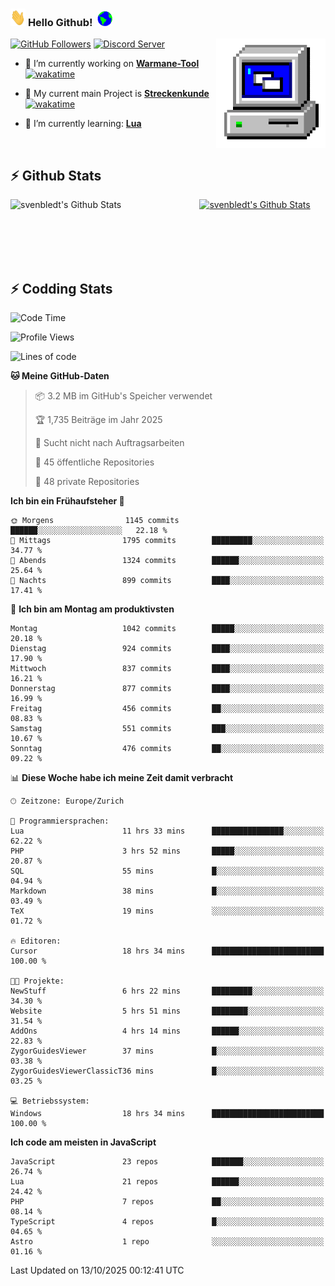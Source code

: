 ### <img src="https://github.com/svenbledt/svenbledt/blob/main/Assets/Hi.gif" height="28" width="24"> **Hello Github!** &nbsp;<img src="https://github.com/svenbledt/svenbledt/blob/main/Assets/Earth.gif" height="24" width="24">
[![GitHub Followers](https://img.shields.io/github/followers/svenbledt?label=Follow&style=flat-squaree&logo=github&labelColor=black&color=black&cacheSeconds=5)](https://github.com/svenbledt)
[![Discord Server](https://img.shields.io/discord/443405445831327754?style=flat-squeree&logo=discord&logoColor=white&label=Trojan%20Chillecke%20Server&labelColor=black&color=gray&cacheSeconds=3650)](https://discord.gg/c6GZKjVhxw)
<img align="right" alt="PC GIF" src="https://github.com/svenbledt/svenbledt/blob/main/Assets/PC.gif" width="175" />

<p>

 - 🔭 I’m currently working on **[Warmane-Tool](https://github.com/svenbledt/Warmane-Bot)** [![wakatime](https://wakatime.com/badge/user/eb1cebc0-6a00-4f39-ab37-6770a4331515/project/b1c02622-6489-4920-898c-6e91c5bba727.svg)](https://wakatime.com/badge/user/eb1cebc0-6a00-4f39-ab37-6770a4331515/project/b1c02622-6489-4920-898c-6e91c5bba727)
 - 🔭 My current main Project is **[Streckenkunde](https://github.com/Streckenkunde)** [![wakatime](https://wakatime.com/badge/user/eb1cebc0-6a00-4f39-ab37-6770a4331515/project/8c10f4f0-0d09-4e0e-b526-eec4de9936b6.svg)](https://wakatime.com/badge/user/eb1cebc0-6a00-4f39-ab37-6770a4331515/project/8c10f4f0-0d09-4e0e-b526-eec4de9936b6)

 - 🌱 I’m currently learning: **[Lua](https://www.lua.org/)**
 
</p>

<br>

## :zap: Github Stats

<a href="https://github.com/svenbledt">
  <img align="left" src="https://github-readme-stats.vercel.app/api?username=svenbledt&show_icons=true&title_color=c9d1d9&icon_color=58a6da&text_color=c9d1d9&bg_color=0d1117&hide=issues" alt="svenbledt's Github Stats" width="60%">
 </a>
 <a href="https://github.com/svenbledt">
 <img src="https://github-readme-stats.vercel.app/api/top-langs/?username=svenbledt&show_icons=true&title_color=c9d1d9&icon_color=58a6da&text_color=c9d1d9&bg_color=0d1117" alt="svenbledt's Github Stats" width="35%">
 </a>

<br> <br> <br> <br> 
## :zap: Codding Stats

<!--START_SECTION:waka-->
![Code Time](http://img.shields.io/badge/Code%20Time-1%2C053%20hrs%2010%20mins-blue)

![Profile Views](http://img.shields.io/badge/Profilansichten-0-blue)

![Lines of code](https://img.shields.io/badge/Seit%20Hallo%20Welt%20habe%20ich%20geschrieben-39.6%20million%20Codezeilen-blue)

**🐱 Meine GitHub-Daten** 

> 📦 3.2 MB im GitHub's Speicher verwendet 
 > 
> 🏆 1,735 Beiträge im Jahr 2025
 > 
> 🚫 Sucht nicht nach Auftragsarbeiten
 > 
> 📜 45 öffentliche Repositories 
 > 
> 🔑 48 private Repositories 
 > 
**Ich bin ein Frühaufsteher 🐤** 

```text
🌞 Morgens                1145 commits        ██████░░░░░░░░░░░░░░░░░░░   22.18 % 
🌆 Mittags                1795 commits        █████████░░░░░░░░░░░░░░░░   34.77 % 
🌃 Abends                 1324 commits        ██████░░░░░░░░░░░░░░░░░░░   25.64 % 
🌙 Nachts                 899 commits         ████░░░░░░░░░░░░░░░░░░░░░   17.41 % 
```
📅 **Ich bin am Montag am produktivsten** 

```text
Montag                   1042 commits        █████░░░░░░░░░░░░░░░░░░░░   20.18 % 
Dienstag                 924 commits         ████░░░░░░░░░░░░░░░░░░░░░   17.90 % 
Mittwoch                 837 commits         ████░░░░░░░░░░░░░░░░░░░░░   16.21 % 
Donnerstag               877 commits         ████░░░░░░░░░░░░░░░░░░░░░   16.99 % 
Freitag                  456 commits         ██░░░░░░░░░░░░░░░░░░░░░░░   08.83 % 
Samstag                  551 commits         ███░░░░░░░░░░░░░░░░░░░░░░   10.67 % 
Sonntag                  476 commits         ██░░░░░░░░░░░░░░░░░░░░░░░   09.22 % 
```


📊 **Diese Woche habe ich meine Zeit damit verbracht** 

```text
🕑︎ Zeitzone: Europe/Zurich

💬 Programmiersprachen: 
Lua                      11 hrs 33 mins      ████████████████░░░░░░░░░   62.22 % 
PHP                      3 hrs 52 mins       █████░░░░░░░░░░░░░░░░░░░░   20.87 % 
SQL                      55 mins             █░░░░░░░░░░░░░░░░░░░░░░░░   04.94 % 
Markdown                 38 mins             █░░░░░░░░░░░░░░░░░░░░░░░░   03.49 % 
TeX                      19 mins             ░░░░░░░░░░░░░░░░░░░░░░░░░   01.72 % 

🔥 Editoren: 
Cursor                   18 hrs 34 mins      █████████████████████████   100.00 % 

🐱‍💻 Projekte: 
NewStuff                 6 hrs 22 mins       █████████░░░░░░░░░░░░░░░░   34.30 % 
Website                  5 hrs 51 mins       ████████░░░░░░░░░░░░░░░░░   31.54 % 
AddOns                   4 hrs 14 mins       ██████░░░░░░░░░░░░░░░░░░░   22.83 % 
ZygorGuidesViewer        37 mins             █░░░░░░░░░░░░░░░░░░░░░░░░   03.38 % 
ZygorGuidesViewerClassicT36 mins             █░░░░░░░░░░░░░░░░░░░░░░░░   03.25 % 

💻 Betriebssystem: 
Windows                  18 hrs 34 mins      █████████████████████████   100.00 % 
```

**Ich code am meisten in JavaScript** 

```text
JavaScript               23 repos            ███████░░░░░░░░░░░░░░░░░░   26.74 % 
Lua                      21 repos            ██████░░░░░░░░░░░░░░░░░░░   24.42 % 
PHP                      7 repos             ██░░░░░░░░░░░░░░░░░░░░░░░   08.14 % 
TypeScript               4 repos             █░░░░░░░░░░░░░░░░░░░░░░░░   04.65 % 
Astro                    1 repo              ░░░░░░░░░░░░░░░░░░░░░░░░░   01.16 % 
```




 Last Updated on 13/10/2025 00:12:41 UTC
<!--END_SECTION:waka-->
